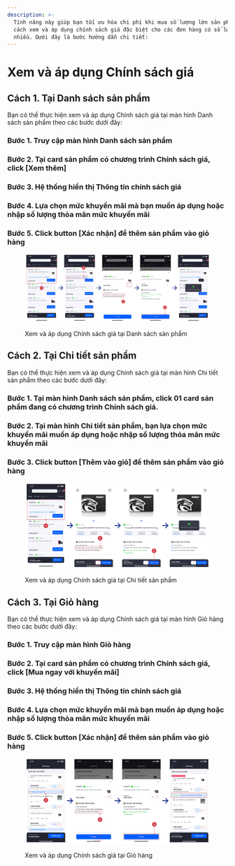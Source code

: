 ```yaml
---
description: >-
  Tính năng này giúp bạn tối ưu hóa chi phí khi mua số lượng lớn sản phẩm, bằng
  cách xem và áp dụng chính sách giá đặc biệt cho các đơn hàng có số lượng
  nhiều. Dưới đây là bước hướng dẫn chi tiết:
---
```


# Xem và áp dụng Chính sách giá

## Cách 1. Tại Danh sách sản phẩm

Bạn có thể thực hiện xem và áp dụng Chính sách giá tại màn hình Danh sách sản phẩm theo các bước dưới đây:

### Bước 1. Truy cập màn hình **Danh sách sản phẩm**

### Bước 2. Tại card sản phẩm có chương trình Chính sách giá, click \[Xem thêm]

### Bước 3. Hệ thống hiển thị Thông tin chính sách giá

### Bước 4. Lựa chọn mức khuyến mãi mà bạn muốn áp dụng hoặc nhập số lượng thỏa mãn mức khuyến mãi

### Bước 5. Click button \[Xác nhận] để thêm sản phẩm vào giỏ hàng

<figure><img src="../.gitbook/assets/image (16).png" alt=""><figcaption><p>Xem và áp dụng Chính sách giá tại Danh sách sản phẩm</p></figcaption></figure>

## Cách 2. Tại Chi tiết sản phẩm

Bạn có thể thực hiện xem và áp dụng Chính sách giá tại màn hình Chi tiết sản phẩm theo các bước dưới đây:

### Bước 1. Tại màn hình Danh sách sản phẩm, click 01 card sản phẩm đang có chương trình Chính sách giá.

### Bước 2. Tại màn hình Chi tiết sản phẩm, bạn lựa chọn mức khuyến mãi muốn áp dụng hoặc nhập số lượng thỏa mãn mức khuyến mãi

### Bước 3. Click button \[Thêm vào giỏ] để thêm sản phẩm vào giỏ hàng

<figure><img src="../.gitbook/assets/image (17).png" alt=""><figcaption><p>Xem và áp dụng Chính sách giá tại Chi tiết sản phẩm</p></figcaption></figure>

## Cách 3. Tại Giỏ hàng

Bạn có thể thực hiện xem và áp dụng Chính sách giá tại màn hình Giỏ hàng theo các bước dưới đây:

### Bước 1. Truy cập màn hình **Giỏ hàng**

### Bước 2. Tại card sản phẩm có chương trình Chính sách giá, click \[Mua ngay với khuyến mãi]

### Bước 3. Hệ thống hiển thị Thông tin chính sách giá

### Bước 4. Lựa chọn mức khuyến mãi mà bạn muốn áp dụng hoặc nhập số lượng thỏa mãn mức khuyến mãi

### Bước 5. Click button \[Xác nhận] để thêm sản phẩm vào giỏ hàng

<figure><img src="../.gitbook/assets/image (18).png" alt=""><figcaption><p>Xem và áp dụng Chính sách giá tại Giỏ hàng</p></figcaption></figure>
